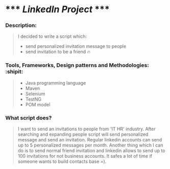 #  *** *LinkedIn Project* ***

### Description:
> I decided to write a script which:
> * send personalized invitation message to people
> * send invitation to be a friend :fire:

### Tools, Frameworks, Design patterns and Methodologies: :shipit:
> * Java programming language
> * Maven
> * Selenium
> * TestNG
> * POM model

### What script does?
> I want to send an invitations to people from 'IT HR' industry. After searching and expanding people script
> will send personalized message and send an invitation. Regular linkedin accounts can send up to 5 personalized messages
> per month. Another thing which I can do is to send normal friend invitation and linkedin allows to send up to 100 invitations
> for not business accounts. It safes a lot of time if someone wants to build contacts base =).


